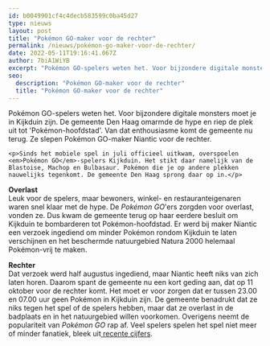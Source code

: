 ```yaml
---
id: b0049901cf4c4decb583599c0ba45d27
type: nieuws
layout: post
title: "Pokémon GO-maker voor de rechter"
permalink: /nieuws/pokémon-go-maker-voor-de-rechter/
date: 2022-05-11T19:16:41.067Z
author: 7biA1WiYB
excerpt: "Pokémon GO-spelers weten het. Voor bijzondere digitale monsters moet je in Kijkduin zijn. De gemeente Den Haag omarmde de hype en riep de plek uit tot 'Pokémon-hoofdstad'. Van dat enthousiasme komt de gemeente nu terug. Ze slepen Pokémon GO-maker Niantic voor de rechter.  "
seo:
  description: "Pokémon GO-maker voor de rechter"
  title: "Pokémon GO-maker voor de rechter"
---
```

Pokémon GO-spelers weten het. Voor bijzondere digitale monsters moet je in Kijkduin zijn. De gemeente Den Haag omarmde de hype en riep de plek uit tot 'Pokémon-hoofdstad'. Van dat enthousiasme komt de gemeente nu terug. Ze slepen Pokémon GO-maker Niantic voor de rechter.  

    <p>Sinds het mobiele spel in juli officieel uitkwam, overspoelen <em>Pokémon GO</em>-spelers Kijkduin. Het stikt daar namelijk van de Blastoise, Machop en Bulbasaur. Pokémon die je op andere plekken nauwelijks tegenkomt. De gemeente Den Haag sprong daar op in.</p>
<p><strong>Overlast</strong><br>Leuk voor de spelers, maar bewoners, winkel- en restauranteigenaren waren snel klaar met de hype. De <em>Pokémon GO</em>'ers zorgden voor overlast, vonden ze. Dus kwam de gemeente terug op haar eerdere besluit om Kijkduin te bombarderen tot Pokémon-hoofdstad. Er werd bij maker Niantic een verzoek ingediend om minder Pokémon rondom Kijkduin te laten verschijnen en het beschermde natuurgebied Natura 2000 helemaal Pokémon-vrij te maken.</p>
<p><strong>Rechter</strong><br>Dat verzoek werd half augustus ingediend, maar Niantic heeft niks van zich laten horen. Daarom spant de gemeente nu een kort geding aan, dat op 11 oktober voor de rechter komt. Het moet er voor zorgen dat er tussen 23.00 en 07.00 uur geen Pokémon in Kijkduin zijn. De gemeente benadrukt dat ze niks tegen het spel of de spelers hebben, maar dat ze overlast in de badplaats en in het natuurgebied willen voorkomen. Overigens neemt de populariteit van <em>Pokémon GO</em> rap af. Veel spelers spelen het spel niet meer of minder fanatiek, bleek uit<a href="https://7dagen.netlify.app/lifestyle/7-redenen-waarom-pok%C3%A9mon-go-%E2%80%98uit%E2%80%99-zou-zijn" target="_blank"> recente cijfers</a>. </p>  

